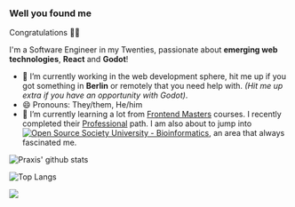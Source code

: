 ### Well you found me
Congratulations 🎉🎉 

I'm a Software Engineer in my Twenties, passionate about **emerging web technologies**, **React** and **Godot**!

- 🔭 I’m currently working in the web development sphere, hit me up if you got something in **Berlin** or remotely that you need help with. *(Hit me up extra if you have an opportunity with Godot)*.
- 😄 Pronouns: They/them, He/him
- 🌱 I’m currently learning a lot from [Frontend Masters](https://frontendmasters.com/) courses. I recently completed their [Professional](https://frontendmasters.com/learn/professional/) path. I am also about to jump into [![Open Source Society University - Bioinformatics ](https://img.shields.io/badge/OSSU-bioinformatics-blue.svg)](https://github.com/open-source-society/bioinformatics), an area that always fascinated me.

![Praxis' github stats](https://github-readme-stats.vercel.app/api?username=good-praxis&show_icons=true&theme=gruvbox&count_private=true&include_all_commits=true)

![Top Langs](https://github-readme-stats.vercel.app/api/top-langs/?username=good-praxis&theme=gruvbox&layout=compact&hide=kotlin,lua&langs_count=8)

<!--
**good-praxis/good-praxis** is a ✨ _special_ ✨ repository because its `README.md` (this file) appears on your GitHub profile.

Here are some ideas to get you started:

- 🔭 I’m currently working on ...
- 🌱 I’m currently learning ...
- 👯 I’m looking to collaborate on ...
- 🤔 I’m looking for help with ...
- 💬 Ask me about ...
- 📫 How to reach me: ...
- 😄 Pronouns: ...
- ⚡ Fun fact: ...
-->

![](https://komarev.com/ghpvc/?username=good-praxis&color=green)
